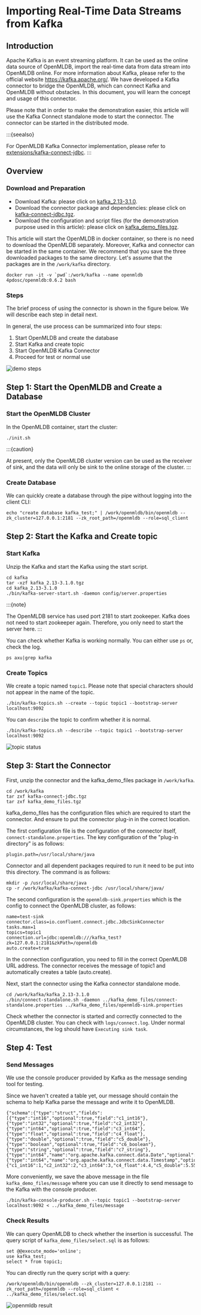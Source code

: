 # Importing Real-Time Data Streams from Kafka

## Introduction

Apache Kafka is an event streaming platform. It can be used as the online data source of OpenMLDB, import the real-time data from data stream into OpenMLDB online. For more information about Kafka, please refer to the official website https://kafka.apache.org/. We have developed a Kafka connector to bridge the OpenMLDB, which can connect Kafka and OpenMLDB without obstacles. In this document, you will learn the concept and usage of this connector.

Please note that in order to make the demonstration easier, this article will use the Kafka Connect standalone mode to start the connector. The connector can be started in the distributed mode.

:::{seealso}

For OpenMLDB Kafka Connector implementation, please refer to [extensions/kafka-connect-jdbc](https://github.com/4paradigm/OpenMLDB/tree/main/extensions/kafka-connect-jdbc).
:::

## Overview

### Download and Preparation

- Download Kafka: please click on [kafka_2.13-3.1.0](https://dlcdn.apache.org/kafka/3.1.0/kafka_2.13-3.1.0.tgz).
- Download the connector package and dependencies: please click on [kafka-connect-jdbc.tgz](https://github.com/4paradigm/OpenMLDB/releases/download/v0.5.0/kafka-connect-jdbc.tgz).
- Download the configuration and script files (for the demonstration purpose used in this article): please click on [kafka_demo_files.tgz](http://openmldb.ai/download/kafka-connector/kafka_demo_files.tgz).

This article will start the OpenMLDB in docker container, so there is no need to download the OpenMLDB separately. Moreover, Kafka and connector can be started in the same container. We recommend that you save the three downloaded packages to the same directory. Let's assume that the packages are in the `/work/kafka` directory.

```
docker run -it -v `pwd`:/work/kafka --name openmldb 4pdosc/openmldb:0.6.2 bash
```

### Steps

The brief process of using the connector is shown in the figure below. We will describe each step in detail next.

In general, the use process can be summarized into four steps:

1. Start OpenMLDB and create the database
2. Start Kafka and create topic
3. Start OpenMLDB Kafka Connector
4. Proceed for test or normal use

![demo steps](../../zh/use_case/images/kafka_connector_steps.png)


## Step 1: Start the OpenMLDB and Create a Database

### Start the OpenMLDB Cluster

In the OpenMLDB container, start the cluster:

```
./init.sh
```

:::{caution}

At present, only the OpenMLDB cluster version can be used as the receiver of sink, and the data will only be sink to the online storage of the cluster.
:::

### Create Database

We can quickly create a database through the pipe without logging into the client CLI:

```
echo "create database kafka_test;" | /work/openmldb/bin/openmldb --zk_cluster=127.0.0.1:2181 --zk_root_path=/openmldb --role=sql_client
```

## Step 2: Start the Kafka and Create topic

### Start Kafka

Unzip the Kafka and start the Kafka using the start script.

```
cd kafka
tar -xzf kafka_2.13-3.1.0.tgz
cd kafka_2.13-3.1.0
./bin/kafka-server-start.sh -daemon config/server.properties
```

:::{note}

The OpenMLDB service has used port 2181 to start zookeeper. Kafka does not need to start zookeeper again. Therefore, you only need to start the server here.
:::

You can check whether Kafka is working normally. You can either use `ps` or, check the log.

```
ps axu|grep kafka
```

### Create Topics

We create a topic named `topic1`. Please note that special characters should not appear in the name of the topic.

```
./bin/kafka-topics.sh --create --topic topic1 --bootstrap-server localhost:9092
```

You can `describe` the topic to confirm whether it is normal.

```
./bin/kafka-topics.sh --describe --topic topic1 --bootstrap-server localhost:9092
```

![topic status](../../zh/use_case/images/kafka_topic_describe.png)

## Step 3: Start the Connector

First, unzip the connector and the kafka_demo_files package in `/work/kafka`.

```
cd /work/kafka
tar zxf kafka-connect-jdbc.tgz
tar zxf kafka_demo_files.tgz
```

kafka_demo_files has the configuration files which are required to start the connector. And ensure to put the connector plug-in in the correct location.

The first configuration file is the configuration of the connector itself, `connect-standalone.properties`. The key configuration of the "plug-in directory" is as follows:

```
plugin.path=/usr/local/share/java
```

Connector and all dependent packages required to run it need to be put into this directory. The command is as follows:

```
mkdir -p /usr/local/share/java
cp -r /work/kafka/kafka-connect-jdbc /usr/local/share/java/
```

The second configuration is the `openmldb-sink.properties` which is the config to connect the OpenMLDB cluster, as follows:

```
name=test-sink
connector.class=io.confluent.connect.jdbc.JdbcSinkConnector
tasks.max=1
topics=topic1 
connection.url=jdbc:openmldb:///kafka_test?zk=127.0.0.1:2181&zkPath=/openmldb
auto.create=true
```

In the connection configuration, you need to fill in the correct OpenMLDB URL address. The connector receives the message of topic1 and automatically creates a table (auto.create).

Next, start the connector using the Kafka connector standalone mode.

```
cd /work/kafka/kafka_2.13-3.1.0
./bin/connect-standalone.sh -daemon ../kafka_demo_files/connect-standalone.properties ../kafka_demo_files/openmldb-sink.properties
```

Check whether the connector is started and correctly connected to the OpenMLDB cluster. You can check with `logs/connect.log`. Under normal circumstances, the log should have `Executing sink task`.

## Step 4: Test

### Send Messages

We use the console producer provided by Kafka as the message sending tool for testing.

Since we haven't created a table yet, our message should contain the schema to help Kafka parse the message and write it to OpenMLDB.

```
{"schema":{"type":"struct","fields":[{"type":"int16","optional":true,"field":"c1_int16"},{"type":"int32","optional":true,"field":"c2_int32"},{"type":"int64","optional":true,"field":"c3_int64"},{"type":"float","optional":true,"field":"c4_float"},{"type":"double","optional":true,"field":"c5_double"},{"type":"boolean","optional":true,"field":"c6_boolean"},{"type":"string","optional":true,"field":"c7_string"},{"type":"int64","name":"org.apache.kafka.connect.data.Date","optional":true,"field":"c8_date"},{"type":"int64","name":"org.apache.kafka.connect.data.Timestamp","optional":true,"field":"c9_timestamp"}],"optional":false,"name":"foobar"},"payload":{"c1_int16":1,"c2_int32":2,"c3_int64":3,"c4_float":4.4,"c5_double":5.555,"c6_boolean":true,"c7_string":"c77777","c8_date":19109,"c9_timestamp":1651051906000}}
```

More conveniently, we save the above message in the file `kafka_demo_files/message` where you can use it directly to send message to the Kafka with the console producer.

```
./bin/kafka-console-producer.sh --topic topic1 --bootstrap-server localhost:9092 < ../kafka_demo_files/message
```

### Check Results

We can query OpenMLDB to check whether the insertion is successful. The query script of `kafka_demo_files/select.sql` is as follows:

```
set @@execute_mode='online';
use kafka_test;
select * from topic1;
```

You can directly run the query script with a query:

```
/work/openmldb/bin/openmldb --zk_cluster=127.0.0.1:2181 --zk_root_path=/openmldb --role=sql_client < ../kafka_demo_files/select.sql
```

![openmldb result](../../zh/use_case/images/kafka_openmldb_result.png)
